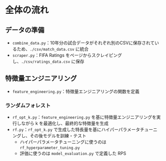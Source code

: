 # 全体の流れ

## データの準備

- `combine_data.py`：10年分の試合データがそれぞれ別のCSVに保存されているため、`./csv/match_data.csv` に統合
- `scraper.py`：FIFA Ratings をページからスクレイピングし、`./csv/ratings_data.csv` に保存

## 特徴量エンジニアリング

- `feature_engineering.py`：特徴量エンジニアリングの関数を定義

### ランダムフォレスト

- `rf_opt_k.py`：`feature_engineering.py` を基に特徴量エンジニアリングを実行しながら k を最適化し、最終的な特徴量を生成
- `rf.py`：`rf_opt_k.py` で生成した特長量を基にハイパーパラメータチューニングし、その後モデルを訓練・テスト
  - ハイパーパラメータチューニングに使うのは `rf_hyperparameter_tuning.py`
  - 評価に使うのは `model_evaluation.py` で定義した RPS
